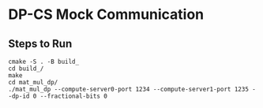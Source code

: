 # DP-CS Mock Communication

## Steps to Run
```
cmake -S . -B build_
cd build_/
make
cd mat_mul_dp/
./mat_mul_dp --compute-server0-port 1234 --compute-server1-port 1235 --dp-id 0 --fractional-bits 0
```